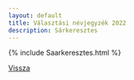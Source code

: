 ```yaml
---
layout: default
title: Választási névjegyzék 2022
description: Sárkeresztes
---
```


{% include Saarkeresztes.html %}

[Vissza](./)